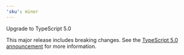 ```yaml
---
'sku': minor
---
```


Upgrade to TypeScript 5.0

This major release includes breaking changes. See the [TypeScript 5.0 announcement][ts5] for more information.

[ts5]: https://devblogs.microsoft.com/typescript/announcing-typescript-5-0/
